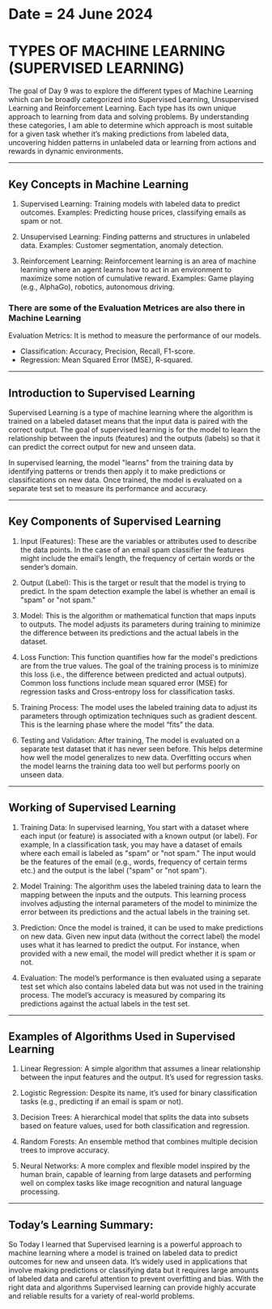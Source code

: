 # Date = 24 June 2024
# TYPES OF MACHINE LEARNING (SUPERVISED LEARNING)
The goal of Day 9 was to explore the different types of Machine Learning which can be broadly categorized into Supervised Learning, Unsupervised Learning and Reinforcement Learning. Each type has its own unique approach to learning from data and solving problems. By understanding these categories, I am able to determine which approach is most suitable for a given task whether it’s making predictions from labeled data, uncovering hidden patterns in unlabeled data or learning from actions and rewards in dynamic environments.

---

## Key Concepts in Machine Learning
1. Supervised Learning: Training models with labeled data to predict outcomes.
Examples: Predicting house prices, classifying emails as spam or not.

2. Unsupervised Learning: Finding patterns and structures in unlabeled data.
Examples: Customer segmentation, anomaly detection.

3. Reinforcement Learning: Reinforcement learning is an area of machine learning where an agent learns how to act in an environment to maximize some notion of cumulative reward. 
Examples:  Game playing (e.g., AlphaGo), robotics, autonomous driving.

### There are some of the Evaluation Metrices are also there in Machine Learning
Evaluation Metrics: It is method to measure the performance of our models.
- Classification: Accuracy, Precision, Recall, F1-score.
- Regression: Mean Squared Error (MSE), R-squared.

---

## Introduction to Supervised Learning
Supervised Learning is a type of machine learning where the algorithm is trained on a labeled dataset means that the input data is paired with the correct output. The goal of supervised learning is for the model to learn the relationship between the inputs (features) and the outputs (labels) so that it can predict the correct output for new and unseen data.

In supervised learning, the model "learns" from the training data by identifying patterns or trends then apply it to make predictions or classifications on new data. Once trained, the model is evaluated on a separate test set to measure its performance and accuracy.

---

## Key Components of Supervised Learning
1. Input (Features): These are the variables or attributes used to describe the data points. In the case of an email spam classifier the features might include the email’s length, the frequency of certain words or the sender’s domain.

2. Output (Label): This is the target or result that the model is trying to predict. In the spam detection example the label is whether an email is "spam" or "not spam."

3. Model: This is the algorithm or mathematical function that maps inputs to outputs. The model adjusts its parameters during training to minimize the difference between its predictions and the actual labels in the dataset.

4. Loss Function: This function quantifies how far the model's predictions are from the true values. The goal of the training process is to minimize this loss (i.e., the difference between predicted and actual outputs). Common loss functions include mean squared error (MSE) for regression tasks and Cross-entropy loss for classification tasks.

5. Training Process: The model uses the labeled training data to adjust its parameters through optimization techniques such as gradient descent. This is the learning phase where the model “fits” the data.

6. Testing and Validation: After training, The model is evaluated on a separate test dataset that it has never seen before. This helps determine how well the model generalizes to new data. Overfitting occurs when the model learns the training data too well but performs poorly on unseen data.

---

## Working of Supervised Learning

1. Training Data: In supervised learning, You start with a dataset where each input (or feature) is associated with a known output (or label). For example, In a classification task, you may have a dataset of emails where each email is labeled as "spam" or "not spam." The input would be the features of the email (e.g., words, frequency of certain terms etc.) and the output is the label ("spam" or "not spam").

2. Model Training: The algorithm uses the labeled training data to learn the mapping between the inputs and the outputs. This learning process involves adjusting the internal parameters of the model to minimize the error between its predictions and the actual labels in the training set.

3. Prediction: Once the model is trained, it can be used to make predictions on new data. Given new input data (without the correct label) the model uses what it has learned to predict the output. For instance, when provided with a new email, the model will predict whether it is spam or not.

4. Evaluation: The model’s performance is then evaluated using a separate test set which also contains labeled data but was not used in the training process. The model’s accuracy is measured by comparing its predictions against the actual labels in the test set.

---

## Examples of Algorithms Used in Supervised Learning

1. Linear Regression: A simple algorithm that assumes a linear relationship between the input features and the output. It’s used for regression tasks.

2. Logistic Regression: Despite its name, it’s used for binary classification tasks (e.g., predicting if an email is spam or not).

3. Decision Trees: A hierarchical model that splits the data into subsets based on feature values, used for both classification and regression.

4. Random Forests: An ensemble method that combines multiple decision trees to improve accuracy.

5. Neural Networks: A more complex and flexible model inspired by the human brain, capable of learning from large datasets and performing well on complex tasks like image recognition and natural language processing.

--- 

## Today’s Learning Summary:
So Today I learned that Supervised learning is a powerful approach to machine learning where a model is trained on labeled data to predict outcomes for new and unseen data. It’s widely used in applications that involve making predictions or classifying data but it requires large amounts of labeled data and careful attention to prevent overfitting and bias. With the right data and algorithms Supervised learning can provide highly accurate and reliable results for a variety of real-world problems.